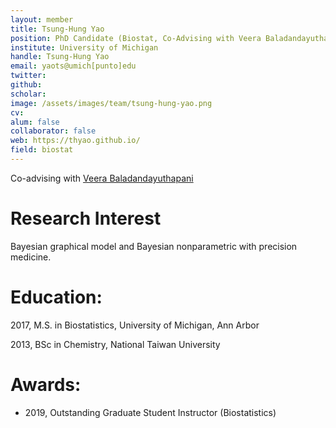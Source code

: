 ```yaml
---
layout: member
title: Tsung-Hung Yao
position: PhD Candidate (Biostat, Co-Advising with Veera Baladandayuthapani); May 2017 - MS
institute: University of Michigan
handle: Tsung-Hung Yao
email: yaots@umich[punto]edu
twitter: 
github: 
scholar: 
image: /assets/images/team/tsung-hung-yao.png
cv: 
alum: false
collaborator: false                               
web: https://thyao.github.io/
field: biostat
---
```


Co-advising with [Veera Baladandayuthapani](https://bayesrx.github.io/)

# Research Interest

Bayesian graphical model and Bayesian nonparametric with precision medicine.

# Education:

2017, M.S. in Biostatistics, University of Michigan, Ann Arbor

2013, BSc in Chemistry, National Taiwan University


# Awards:

* 2019, Outstanding Graduate Student Instructor (Biostatistics)


